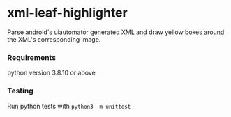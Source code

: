 # xml-leaf-highlighter
Parse android's uiautomator generated XML and draw yellow boxes around the XML's corresponding image. 

### Requirements
python version 3.8.10 or above
### Testing
Run python tests with `python3 -m unittest` 